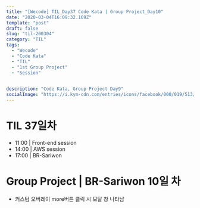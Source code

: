 ```yaml
---
title: "[Wecode] TIL_Day37 Code Kata | Group Project_Day10"
date: "2020-03-04T16:09:32.169Z"
template: "post"
draft: false
slug: "til-200304"
category: "TIL"
tags:
  - "Wecode"
  - "Code Kata"
  - "TIL"
  - "1st Group Project"
  - "Session"

  
description: "Code Kata, Group Project Day9"
socialImage: "https://i.kym-cdn.com/entries/icons/facebook/000/019/513/til.jpg"
---
```


# TIL 37일차
- 11:00 | Front-end session
- 14:00 | AWS session
- 17:00 | BR-Sariwon


# Group Project | BR-Sariwon 10일 차
- 커스텀 오버레이 more버튼 클릭 시 모달 창 나타남
